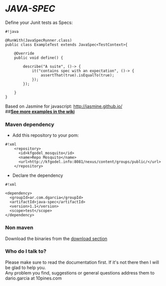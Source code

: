 # *JAVA-SPEC* #

Define your Junit tests as Specs:  

```
#!java

@RunWith(JavaSpecRunner.class)
public class ExampleTest extends JavaSpec<TestContext>{

    @Override
    public void define() {
    	
        describe("A suite", ()-> {
            it("contains spec with an expectation", ()-> {
                assertThat(true).isEqualTo(true);
            });
        });
        
    }
}
```
Based on Jasmine for javascript: http://jasmine.github.io/  
##**[See more examples in the wiki](https://bitbucket.org/kfgodel/java-spec/wiki/Home)**


### Maven dependency ###

* Add this repository to your pom:  
```
#!xml
    <repository>
      <id>kfgodel_mosquito</id>
      <name>Repo Mosquito</name>
      <url>http://kfgodel.info:8081/nexus/content/groups/public/</url>
    </repository>
```

* Declare the dependency
```
#!xml

<dependency>
  <groupId>ar.com.dgarcia</groupId>
  <artifactId>java-spec</artifactId>
  <version>1.1</version>
  <scope>test</scope>
</dependency>
```

### Non maven

Download the binaries from the [download section](https://bitbucket.org/kfgodel/java-spec/downloads)

### Who do I talk to? ###

Please make sure to read the documentation first. If it's not there then I will be glad to help you.  
Any problem you find, suggestions or general questions address them to dario.garcia at 10pines.com
